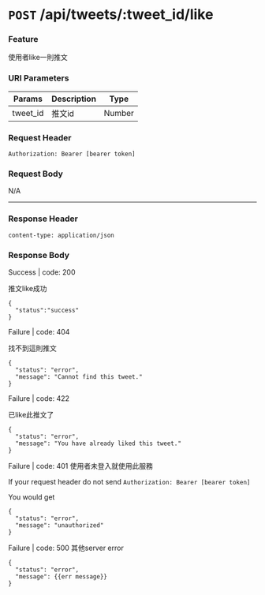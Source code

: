 # `POST` /api/tweets/:tweet_id/like

### Feature

使用者like一則推文

### URI Parameters

| Params | Description | Type |
| --- | --- | --- |
| tweet_id | 推文id | Number |

### Request Header

```
Authorization: Bearer [bearer token]
```

### Request Body

N/A

---

### Response Header

```
content-type: application/json
```

### Response Body

Success | code: 200

推文like成功

```
{
  "status":"success"
}
```

Failure | code: 404

找不到這則推文

```
{
  "status": "error",
  "message": "Cannot find this tweet."
}
```

Failure | code: 422

已like此推文了

```
{
  "status": "error",
  "message": "You have already liked this tweet."
}
```

Failure | code: 401 使用者未登入就使用此服務

If your request header do not send
`Authorization: Bearer [bearer token]`

You would get

```
{
  "status": "error",
  "message": "unauthorized"
}
```

Failure | code: 500 其他server error

```
{
  "status": "error",
  "message": {{err message}}
}
```